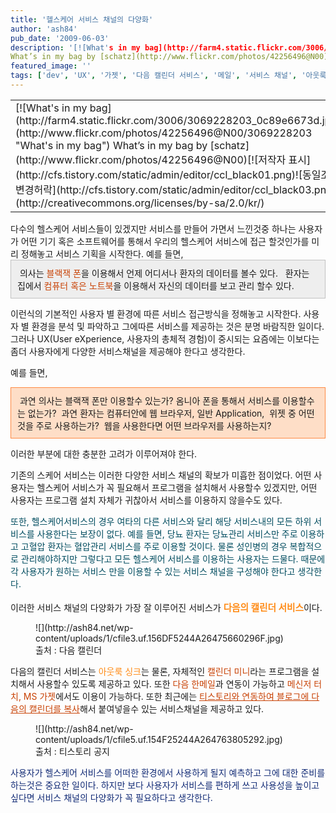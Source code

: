 ```yaml
---
title: '헬스케어 서비스 채널의 다양화'
author: 'ash84'
pub_date: '2009-06-03'
description: '[![What's in my bag](http://farm4.static.flickr.com/3006/3069228203_0c89e6673d.jpg)](http://www.flickr.com/photos/42256496@N00/3069228203 "What's in my bag")  
What’s in my bag by [schatz](http://www.flickr.com/photos/42256496@N00)'
featured_image: ''
tags: ['dev', 'UX', '가젯', '다음 캘린더 서비스', '메일', '서비스 채널', '아웃룩', '위젯', '유저', '헬스케어 서비스']
---
```



<table class="flickrImgSearch">  
<tbody>  
<tr>  
<td>[![What's in my bag](http://farm4.static.flickr.com/3006/3069228203_0c89e6673d.jpg)](http://www.flickr.com/photos/42256496@N00/3069228203 "What's in my bag")  
<span>What’s in my bag by [schatz](http://www.flickr.com/photos/42256496@N00)</span>[![저작자 표시](http://cfs.tistory.com/static/admin/editor/ccl_black01.png)![동일조건 변경허락](http://cfs.tistory.com/static/admin/editor/ccl_black03.png)](http://creativecommons.org/licenses/by-sa/2.0/kr/)</td></tr></tbody></table>  
 다수의 헬스케어 서비스들이 있겠지만 서비스를 만들어 가면서 느낀것중 하나는 사용자가 어떤 기기 혹은 소프트웨어를 통해서 우리의 헬스케어 서비스에 접근 할것인가를 미리 정해놓고 서비스 기획을 시작한다. 예를 들면, 

  
<div class="txc-textbox" style="BORDER-RIGHT: #c1c1c1 1px solid; PADDING-RIGHT: 10px; BORDER-TOP: #c1c1c1 1px solid; PADDING-LEFT: 10px; PADDING-BOTTOM: 10px; BORDER-LEFT: #c1c1c1 1px solid; PADDING-TOP: 10px; BORDER-BOTTOM: #c1c1c1 1px solid; BACKGROUND-COLOR: #eeeeee"> 의사는 <font color="#c84205">블랙잭 폰</font>을 이용해서 언제 어디서나 환자의 데이터를 볼수 있다.    
  환자는 집에서 <font color="#c84205">컴퓨터 혹은 노트북</font>을 이용해서 자신의 데이터를 보고 관리 할수 있다.   
</div>  
  
 이런식의 기본적인 사용자 별 환경에 따른 서비스 접근방식을 정해놓고 시작한다. 사용자 별 환경을 분석 및 파악하고 그에따른 서비스를 제공하는 것은 분명 바람직한 일이다. 그러나 UX(User eXperience, 사용자의 총체적 경험)이 중시되는 요즘에는 이보다는 좀더 사용자에게 다양한 서비스채널을 제공해야 한다고 생각한다.

예를 들면, <font color="#c8056a"></font>

  
<div class="txc-textbox" style="BORDER-RIGHT: #fe8943 1px solid; PADDING-RIGHT: 10px; BORDER-TOP: #fe8943 1px solid; PADDING-LEFT: 10px; PADDING-BOTTOM: 10px; BORDER-LEFT: #fe8943 1px solid; PADDING-TOP: 10px; BORDER-BOTTOM: #fe8943 1px solid; BACKGROUND-COLOR: #fedec7"> 과연 의사는 블랙잭 폰만 이용할수 있는가? 옴니아 폰을 통해서 서비스를 이용할수는 없는가?  
  과연 환자는 컴퓨터안에 웹 브라우저, 일반 Application,  위젯 중 어떤것을 주로 사용하는가?  
  웹을 사용한다면 어떤 브라우저를 사용하는지?  
</div>  
  
 이러한 부분에 대한 충분한 고려가 이루어져야 한다.

기존의 스케어 서비스는 이러한 다양한 서비스 채널의 확보가 미흡한 점이었다. 어떤 사용자는 헬스케어 서비스가 꼭 필요해서 프로그램을 설치해서 사용할수 있겠지만, 어떤 사용자는 프로그램 설치 자체가 귀찮아서 서비스를 이용하지 않을수도 있다.

<font color="#004c5f">또한, 헬스케어서비스의 경우 여타의 다른 서비스와 달리 해당 서비스내의 모든 하위 서비스를 사용한다는 보장이 없다. 예를 들면, 당뇨 환자는 당뇨관리 서비스만 주로 이용하고 고혈압 환자는 혈압관리 서비스를 주로 이용할 것이다. 물론 성인병의 경우 복합적으로 관리해야하지만 그렇다고 모든 헬스케어 서비스를 이용하는 사용자는 드물다. 때문에 각 사용자가 원하는 서비스 만을 이용할 수 있는 서비스 채널을 구성해야 한다고 생각한다.   
</font>  
 이러한 서비스 채널의 다양화가 가장 잘 이루어진 서비스가 <span style="FONT-SIZE: 11pt">**<font color="#ff8b16">다음의 캘린더 서비스</font>**</span>이다.

<figure class="wp-caption aligncenter" style="width: 441px">![](http://ash84.net/wp-content/uploads/1/cfile3.uf.156DF5244A26475660296F.jpg)<figcaption class="wp-caption-text">출처 : 다음 캘린더 </figcaption></figure>  
 다음의 캘린더 서비스는 <font color="#ff8b16">아웃룩 싱크</font>는 물론, 자체적인 <font color="#c84205">캘린더 미니</font>라는 프로그램을 설치해서 사용할수 있도록 제공하고 있다. 또한 <font color="#c84205">다음 한메일</font>과 연동이 가능하고 <font color="#c84205">메신저 터치, MS 가젯</font>에서도 이용이 가능하다. 또한 최근에는 <font color="#c84205"><u>티스토리와 연동하여 블로그에 다음의 캘린더를 복사</u></font>해서 붙여넣을수 있는 서비스채널을 제공하고 있다.  
    
<figure class="wp-caption aligncenter" style="width: 500px">![](http://ash84.net/wp-content/uploads/1/cfile5.uf.154F25244A264763805292.jpg)<figcaption class="wp-caption-text">출처 : 티스토리 공지 </figcaption></figure>  
<font color="#112a75">사용자가 헬스케어 서비스를 어떠한 환경에서 사용하게 될지 예측하고 그에 대한 준비를 하는것은 중요한 일이다. 하지만 보다 사용자가 서비스를 편하게 쓰고 사용성을 높이고 싶다면 서비스 채널의 다양화가 꼭 필요하다고 생각한다. </font>

  
  
  



